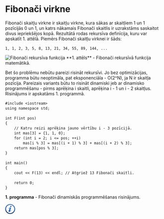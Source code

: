 # Fibonači virkne

Fibonači skaitļu virkne ir skaitļu virkne, kura sākas ar skaitļiem 1 un 1 pozīcijās 0 un 1, un katrs nākamais Fibonači skaitlis ir uzrakstāms saskaitot divus iepriekšējos kopā. Rezultātā rodas rekursīva definīcija, kuru var apskatīt 1. attēlā. Piemērs Fibonači skaitļu virknei ir šāds:

```
1, 1, 2, 3, 5, 8, 13, 21, 34, 55, 89, 144, ...
```

<img alt="Fibonači rekursīva funkcija" src="/media/theory/rec_fib.gif"/>
**1. attēls** - Fibonači rekursīvā funkcija matemātikā.

Bet šo problēmu nebūtu pareizi risināt rekursīvi. Jo bez optimizācijas, programma būtu neoptimāla, pat eksponenciāla - O(2^N), ja N ir skaitļa pozīcija. Pareizais variants būtu to risināt dinamiski jeb ar dinamisko programmēšanu - pirms aprēķina i skaitli, aprēķina i - 1 un i - 2 skaitļus. Risinājums ir apskatāms 1. programmā.

```
#include <iostream>
using namespace std;

int F(int pos)
{
    // Katru reizi aprēķina jauno vērtību i - 3 pozīcijā.
    int mas[3] = {1, 1, 0};
    for (int i = 2; i <= pos; ++i)
        mas[i % 3] = mas[(i + 1) % 3] + mas[(i + 2) % 3];
    return mas[pos % 3];
}

int main()
{
    cout << F(13) << endl; // Atgriež 13 Fibonači skaitli.

    return 0;
}
```

**1. programma** - Fibonači dinamiskās programmēšanas risinājums.

<a href="http://en.wikipedia.org/wiki/Fibonacci_number" target="_blank">![Vairāk informācija](/media/theory/information.png)</a>